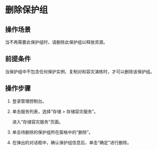 # 删除保护组<a name="ZH-CN_TOPIC_0108560209"></a>

## 操作场景<a name="section163971653192314"></a>

当不再需要此保护组时，请删除此保护组以释放资源。

## 前提条件<a name="section43537384019"></a>

当保护组中不包含任何保护实例、复制对和容灾演练时，才可以删除该保护组。

## 操作步骤<a name="section178327405231"></a>

1.  登录管理控制台。
2.  单击服务列表，选择“存储 \> 存储容灾服务”。

    进入“存储容灾服务”页面。

3.  单击待删除的保护组所在窗格中的“删除”。
4.  在弹出的对话框中，确认保护组信息后，单击“确定”进行删除。

